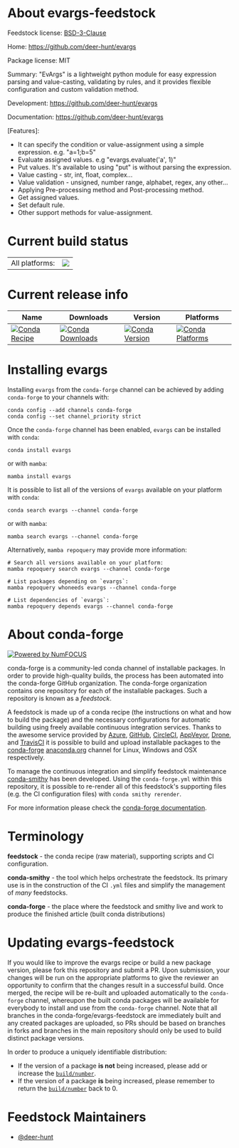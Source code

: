 About evargs-feedstock
======================

Feedstock license: [BSD-3-Clause](https://github.com/conda-forge/evargs-feedstock/blob/main/LICENSE.txt)

Home: https://github.com/deer-hunt/evargs

Package license: MIT

Summary: "EvArgs" is a lightweight python module for easy expression parsing and value-casting, validating by rules, and it provides flexible configuration and custom validation method.

Development: https://github.com/deer-hunt/evargs

Documentation: https://github.com/deer-hunt/evargs

[Features]:
- It can specify the condition or value-assignment using a simple expression. e.g. "a=1;b=5"
- Evaluate assigned values. e.g "evargs.evaluate('a', 1)"
- Put values. It's available to using "put" is without parsing the expression.
- Value casting - str, int, float, complex...
- Value validation - unsigned, number range, alphabet, regex, any other...
- Applying Pre-processing method and Post-processing method.
- Get assigned values.
- Set default rule.
- Other support methods for value-assignment.


Current build status
====================


<table><tr><td>All platforms:</td>
    <td>
      <a href="https://dev.azure.com/conda-forge/feedstock-builds/_build/latest?definitionId=25363&branchName=main">
        <img src="https://dev.azure.com/conda-forge/feedstock-builds/_apis/build/status/evargs-feedstock?branchName=main">
      </a>
    </td>
  </tr>
</table>

Current release info
====================

| Name | Downloads | Version | Platforms |
| --- | --- | --- | --- |
| [![Conda Recipe](https://img.shields.io/badge/recipe-evargs-green.svg)](https://anaconda.org/conda-forge/evargs) | [![Conda Downloads](https://img.shields.io/conda/dn/conda-forge/evargs.svg)](https://anaconda.org/conda-forge/evargs) | [![Conda Version](https://img.shields.io/conda/vn/conda-forge/evargs.svg)](https://anaconda.org/conda-forge/evargs) | [![Conda Platforms](https://img.shields.io/conda/pn/conda-forge/evargs.svg)](https://anaconda.org/conda-forge/evargs) |

Installing evargs
=================

Installing `evargs` from the `conda-forge` channel can be achieved by adding `conda-forge` to your channels with:

```
conda config --add channels conda-forge
conda config --set channel_priority strict
```

Once the `conda-forge` channel has been enabled, `evargs` can be installed with `conda`:

```
conda install evargs
```

or with `mamba`:

```
mamba install evargs
```

It is possible to list all of the versions of `evargs` available on your platform with `conda`:

```
conda search evargs --channel conda-forge
```

or with `mamba`:

```
mamba search evargs --channel conda-forge
```

Alternatively, `mamba repoquery` may provide more information:

```
# Search all versions available on your platform:
mamba repoquery search evargs --channel conda-forge

# List packages depending on `evargs`:
mamba repoquery whoneeds evargs --channel conda-forge

# List dependencies of `evargs`:
mamba repoquery depends evargs --channel conda-forge
```


About conda-forge
=================

[![Powered by
NumFOCUS](https://img.shields.io/badge/powered%20by-NumFOCUS-orange.svg?style=flat&colorA=E1523D&colorB=007D8A)](https://numfocus.org)

conda-forge is a community-led conda channel of installable packages.
In order to provide high-quality builds, the process has been automated into the
conda-forge GitHub organization. The conda-forge organization contains one repository
for each of the installable packages. Such a repository is known as a *feedstock*.

A feedstock is made up of a conda recipe (the instructions on what and how to build
the package) and the necessary configurations for automatic building using freely
available continuous integration services. Thanks to the awesome service provided by
[Azure](https://azure.microsoft.com/en-us/services/devops/), [GitHub](https://github.com/),
[CircleCI](https://circleci.com/), [AppVeyor](https://www.appveyor.com/),
[Drone](https://cloud.drone.io/welcome), and [TravisCI](https://travis-ci.com/)
it is possible to build and upload installable packages to the
[conda-forge](https://anaconda.org/conda-forge) [anaconda.org](https://anaconda.org/)
channel for Linux, Windows and OSX respectively.

To manage the continuous integration and simplify feedstock maintenance
[conda-smithy](https://github.com/conda-forge/conda-smithy) has been developed.
Using the ``conda-forge.yml`` within this repository, it is possible to re-render all of
this feedstock's supporting files (e.g. the CI configuration files) with ``conda smithy rerender``.

For more information please check the [conda-forge documentation](https://conda-forge.org/docs/).

Terminology
===========

**feedstock** - the conda recipe (raw material), supporting scripts and CI configuration.

**conda-smithy** - the tool which helps orchestrate the feedstock.
                   Its primary use is in the construction of the CI ``.yml`` files
                   and simplify the management of *many* feedstocks.

**conda-forge** - the place where the feedstock and smithy live and work to
                  produce the finished article (built conda distributions)


Updating evargs-feedstock
=========================

If you would like to improve the evargs recipe or build a new
package version, please fork this repository and submit a PR. Upon submission,
your changes will be run on the appropriate platforms to give the reviewer an
opportunity to confirm that the changes result in a successful build. Once
merged, the recipe will be re-built and uploaded automatically to the
`conda-forge` channel, whereupon the built conda packages will be available for
everybody to install and use from the `conda-forge` channel.
Note that all branches in the conda-forge/evargs-feedstock are
immediately built and any created packages are uploaded, so PRs should be based
on branches in forks and branches in the main repository should only be used to
build distinct package versions.

In order to produce a uniquely identifiable distribution:
 * If the version of a package **is not** being increased, please add or increase
   the [``build/number``](https://docs.conda.io/projects/conda-build/en/latest/resources/define-metadata.html#build-number-and-string).
 * If the version of a package **is** being increased, please remember to return
   the [``build/number``](https://docs.conda.io/projects/conda-build/en/latest/resources/define-metadata.html#build-number-and-string)
   back to 0.

Feedstock Maintainers
=====================

* [@deer-hunt](https://github.com/deer-hunt/)

